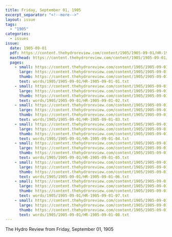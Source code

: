 ```yaml
---
title: Friday, September 01, 1905
excerpt_separator: "<!--more-->"
layout: issue
tags:
  - "1905"
categories:
  - issues
issue:
  date: 1905-09-01
  pdf: https://content.thehydroreview.com/content/1905/1905-09-01/HR-1905-09-01.pdf
  masthead: https://content.thehydroreview.com/content/1905/1905-09-01/masthead/HR-1905-09-01.jpg
  pages:
    - small: https://content.thehydroreview.com/content/1905/1905-09-01/small/HR-1905-09-01-01.jpg
      large: https://content.thehydroreview.com/content/1905/1905-09-01/large/HR-1905-09-01-01.jpg
      thumb: https://content.thehydroreview.com/content/1905/1905-09-01/thumbnails/HR-1905-09-01-01.jpg
      text: words/1905/1905-09-01/HR-1905-09-01-01.txt
    - small: https://content.thehydroreview.com/content/1905/1905-09-01/small/HR-1905-09-01-02.jpg
      large: https://content.thehydroreview.com/content/1905/1905-09-01/large/HR-1905-09-01-02.jpg
      thumb: https://content.thehydroreview.com/content/1905/1905-09-01/thumbnails/HR-1905-09-01-02.jpg
      text: words/1905/1905-09-01/HR-1905-09-01-02.txt
    - small: https://content.thehydroreview.com/content/1905/1905-09-01/small/HR-1905-09-01-03.jpg
      large: https://content.thehydroreview.com/content/1905/1905-09-01/large/HR-1905-09-01-03.jpg
      thumb: https://content.thehydroreview.com/content/1905/1905-09-01/thumbnails/HR-1905-09-01-03.jpg
      text: words/1905/1905-09-01/HR-1905-09-01-03.txt
    - small: https://content.thehydroreview.com/content/1905/1905-09-01/small/HR-1905-09-01-04.jpg
      large: https://content.thehydroreview.com/content/1905/1905-09-01/large/HR-1905-09-01-04.jpg
      thumb: https://content.thehydroreview.com/content/1905/1905-09-01/thumbnails/HR-1905-09-01-04.jpg
      text: words/1905/1905-09-01/HR-1905-09-01-04.txt
    - small: https://content.thehydroreview.com/content/1905/1905-09-01/small/HR-1905-09-01-05.jpg
      large: https://content.thehydroreview.com/content/1905/1905-09-01/large/HR-1905-09-01-05.jpg
      thumb: https://content.thehydroreview.com/content/1905/1905-09-01/thumbnails/HR-1905-09-01-05.jpg
      text: words/1905/1905-09-01/HR-1905-09-01-05.txt
    - small: https://content.thehydroreview.com/content/1905/1905-09-01/small/HR-1905-09-01-06.jpg
      large: https://content.thehydroreview.com/content/1905/1905-09-01/large/HR-1905-09-01-06.jpg
      thumb: https://content.thehydroreview.com/content/1905/1905-09-01/thumbnails/HR-1905-09-01-06.jpg
      text: words/1905/1905-09-01/HR-1905-09-01-06.txt
    - small: https://content.thehydroreview.com/content/1905/1905-09-01/small/HR-1905-09-01-07.jpg
      large: https://content.thehydroreview.com/content/1905/1905-09-01/large/HR-1905-09-01-07.jpg
      thumb: https://content.thehydroreview.com/content/1905/1905-09-01/thumbnails/HR-1905-09-01-07.jpg
      text: words/1905/1905-09-01/HR-1905-09-01-07.txt
    - small: https://content.thehydroreview.com/content/1905/1905-09-01/small/HR-1905-09-01-08.jpg
      large: https://content.thehydroreview.com/content/1905/1905-09-01/large/HR-1905-09-01-08.jpg
      thumb: https://content.thehydroreview.com/content/1905/1905-09-01/thumbnails/HR-1905-09-01-08.jpg
      text: words/1905/1905-09-01/HR-1905-09-01-08.txt
---
```


The Hydro Review from Friday, September 01, 1905

<!--more-->


